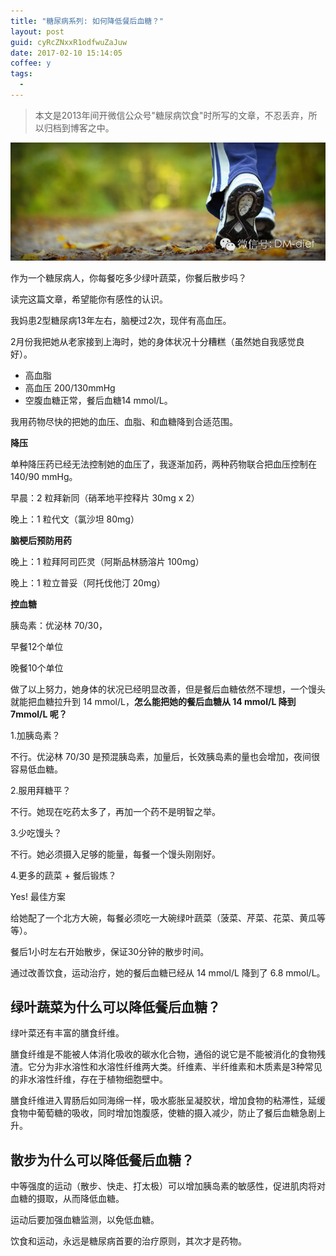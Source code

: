 ```yaml
---
title: "糖尿病系列: 如何降低餐后血糖？"
layout: post
guid: cyRcZNxxR1odfwuZaJuw
date: 2017-02-10 15:14:05
coffee: y
tags:
  - 
---
```


> 本文是2013年间开微信公众号"糖尿病饮食"时所写的文章，不忍丢弃，所以归档到博客之中。

![](/media/files/2017-02-10-diabetes-postprandial-blood-glucose-banner.jpg)

作为一个糖尿病人，你每餐吃多少绿叶蔬菜，你餐后散步吗？

读完这篇文章，希望能你有感性的认识。

我妈患2型糖尿病13年左右，脑梗过2次，现伴有高血压。

2月份我把她从老家接到上海时，她的身体状况十分糟糕（虽然她自我感觉良好）。

- 高血脂  
- 高血压 200/130mmHg
- 空腹血糖正常，餐后血糖14 mmol/L。

我用药物尽快的把她的血压、血脂、和血糖降到合适范围。

**降压**

单种降压药已经无法控制她的血压了，我逐渐加药，两种药物联合把血压控制在 140/90 mmHg。

早晨：2 粒拜新同（硝苯地平控释片 30mg x 2）

晚上：1 粒代文（氯沙坦 80mg）

**脑梗后预防用药**

晚上：1 粒拜阿司匹灵（阿斯品林肠溶片 100mg）

晚上：1 粒立普妥（阿托伐他汀 20mg）

**控血糖**

胰岛素：优泌林 70/30，

早餐12个单位

晚餐10个单位

做了以上努力，她身体的状况已经明显改善，但是餐后血糖依然不理想，一个馒头就能把血糖拉升到 14 mmol/L，**怎么能把她的餐后血糖从 14 mmol/L 降到 7mmol/L 呢？**

1.加胰岛素？

不行。优泌林 70/30 是预混胰岛素，加量后，长效胰岛素的量也会增加，夜间很容易低血糖。

2.服用拜糖平？

不行。她现在吃药太多了，再加一个药不是明智之举。

3.少吃馒头？

不行。她必须摄入足够的能量，每餐一个馒头刚刚好。

4.更多的蔬菜 + 餐后锻炼？

Yes! 最佳方案


给她配了一个北方大碗，每餐必须吃一大碗绿叶蔬菜（菠菜、芹菜、花菜、黄瓜等等）。

餐后1小时左右开始散步，保证30分钟的散步时间。

通过改善饮食，运动治疗，她的餐后血糖已经从 14 mmol/L 降到了 6.8 mmol/L。

## 绿叶蔬菜为什么可以降低餐后血糖？

绿叶菜还有丰富的膳食纤维。

膳食纤维是不能被人体消化吸收的碳水化合物，通俗的说它是不能被消化的食物残渣。它分为非水溶性和水溶性纤维两大类。纤维素、半纤维素和木质素是3种常见的非水溶性纤维，存在于植物细胞壁中。

膳食纤维进入胃肠后如同海绵一样，吸水膨胀呈凝胶状，增加食物的粘滞性，延缓食物中葡萄糖的吸收，同时增加饱腹感，使糖的摄入减少，防止了餐后血糖急剧上升。

## 散步为什么可以降低餐后血糖？

中等强度的运动（散步、快走、打太极）可以增加胰岛素的敏感性，促进肌肉将对血糖的摄取，从而降低血糖。

运动后要加强血糖监测，以免低血糖。

饮食和运动，永远是糖尿病首要的治疗原则，其次才是药物。
